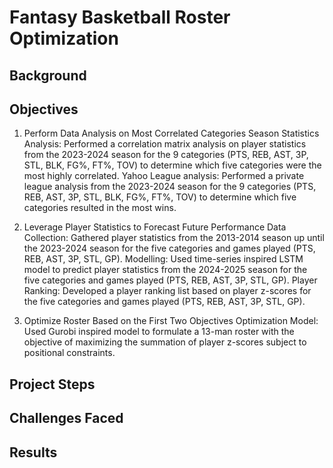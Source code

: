 # Fantasy Basketball Roster Optimization

## Background

## Objectives
1. Perform Data Analysis on Most Correlated Categories
Season Statistics Analysis: Performed a correlation matrix analysis on player statistics from the 2023-2024 season for the 9 categories (PTS, REB, AST, 3P, STL, BLK, FG%, FT%, TOV) to determine which five categories were the most highly correlated.
Yahoo League analysis: Performed a private league analysis from the 2023-2024 season for the 9 categories (PTS, REB, AST, 3P, STL, BLK, FG%, FT%, TOV) to determine which five categories resulted in the most wins.

2. Leverage Player Statistics to Forecast Future Performance
Data Collection: Gathered player statistics from the 2013-2014 season up until the 2023-2024 season for the five categories and games played (PTS, REB, AST, 3P, STL, GP).
Modelling: Used time-series inspired LSTM model to predict player statistics from the 2024-2025 season for the five categories and games played (PTS, REB, AST, 3P, STL, GP).
Player Ranking: Developed a player ranking list based on player z-scores for the five categories and games played (PTS, REB, AST, 3P, STL, GP).

3. Optimize Roster Based on the First Two Objectives
Optimization Model: Used Gurobi inspired model to formulate a 13-man roster with the objective of maximizing the summation of player z-scores subject to positional constraints.

## Project Steps

## Challenges Faced

## Results

